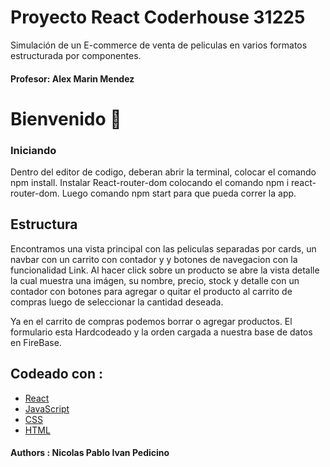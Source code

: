 # Proyecto React Coderhouse  31225

Simulación de un E-commerce de venta de peliculas en varios formatos estructurada por componentes.

#### Profesor: Alex Marin Mendez 

# Bienvenido 👋

### Iniciando

Dentro del editor de codigo, deberan abrir la terminal, colocar el comando npm install.
Instalar React-router-dom colocando el comando npm i react-router-dom. Luego comando npm start para que pueda correr la app.

## Estructura 

Encontramos una vista principal con las peliculas separadas por cards, un navbar con un carrito con contador y y botones de navegacion con la funcionalidad Link. Al hacer click sobre un producto se abre la vista detalle la cual muestra una imágen, su nombre, precio, stock y detalle con un contador con botones para agregar o quitar el producto al carrito de compras luego de seleccionar la cantidad deseada.

Ya en el carrito de compras podemos borrar o agregar productos. El formulario esta Hardcodeado y la orden cargada a nuestra base de datos en FireBase.

## Codeado con :
 - [React](https://es.reactjs.org/)
 - [JavaScript](https://developer.mozilla.org/es/docs/Web/JavaScript)
 - [CSS](https://developer.mozilla.org/es/docs/Web/CSS)
 - [HTML](https://developer.mozilla.org/es/docs/Web/HTML)


#### Authors : Nicolas Pablo Ivan Pedicino

